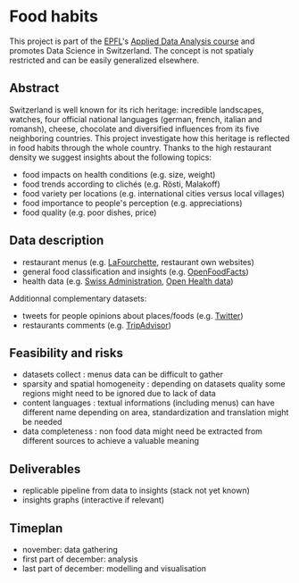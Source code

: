 # Food habits

This project is part of the [EPFL](http://epfl.ch)'s [Applied Data Analysis course](http://ada.epfl.ch) and promotes Data Science in Switzerland. The concept is not spatialy restricted and can be easily generalized elsewhere.

## Abstract

Switzerland is well known for its rich heritage: incredible landscapes, watches, four official national languages (german, french, italian and romansh), cheese, chocolate and diversified influences from its five neighboring countries. This project investigate how this heritage is reflected in food habits through the whole country. Thanks to the high restaurant density we suggest insights about the following topics:
- food impacts on health conditions (e.g. size, weight)
- food trends according to clichés (e.g. Rösti, Malakoff)
- food variety per locations (e.g. international cities versus local villages) 
- food importance to people's perception (e.g. appreciations)
- food quality (e.g. poor dishes, price) 

## Data description

- restaurant menus (e.g. [LaFourchette](https://www.lafourchette.com), restaurant own websites)
- general food classification and insights (e.g. [OpenFoodFacts](http://ch-en.openfoodfacts.org))
- health data (e.g. [Swiss Administration](https://www.bfs.admin.ch/bfs/en/home/statistics/catalogues-databases.html), [Open Health data](http://make.opendata.ch/wiki/data:health))

Additionnal complementary datasets:

- tweets for people opinions about places/foods (e.g. [Twitter](https://twitter.com))
- restaurants comments (e.g. [TripAdvisor](https://fr.tripadvisor.ch))

## Feasibility and risks

- datasets collect : menus data can be difficult to gather
- sparsity and spatial homogeneity : depending on datasets quality some regions might need to be ignored due to lack of data
- content languages : textual informations (including menus) can have different name depending on area, standardization and translation might be needed
- data completeness : non food data might need be extracted from different sources to achieve a valuable meaning

## Deliverables

- replicable pipeline from data to insights (stack not yet known)
- insights graphs (interactive if relevant)

## Timeplan

- november: data gathering
- first part of december: analysis
- last part of december: modelling and visualisation
